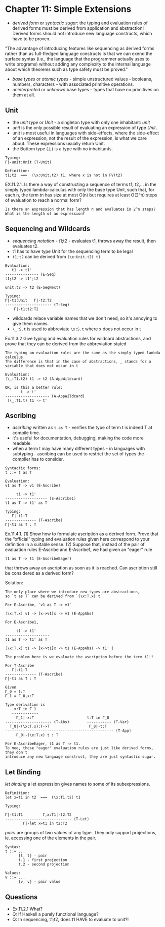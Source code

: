 # Chapter 11: Simple Extensions

- _derived form_ or _syntactic sugar_: the typing and evaluation rules of derived
forms must be derived from application and abstraction! Derived forms should not
introduce new language constructs, which have to be proven.

"The advantage of introducing features like sequencing as derived forms rather
than as full-fledged language constructs is that we can exend the surface syntax
(i.e., the language that the programmer actually uses to write programs) without
adding any complexity to the internal language about which theorems such as type
safety must be proved."

- _base types_ or _atomic types_ - simple unstructured values - booleans, numbers, characters - with associated primitive operations.
- _uninterpreted_ or _unknown_ base types - types that have no primitives on them at all.

## Unit

- the _unit type_ or _Unit_ - a singleton type with only one inhabitant: _unit_
- _unit_ is the only possible result of evaluating an expression of type _Unit_.
- unit is most useful in languages with side-effects, where the side-effect of an
expression, not the result of the expression, is what we care about. These expressions
usually return Unit.
- the Bottom type (⊥) is a type with no inhabitants.

```
Typing:
Γ|-unit:Unit (T-Unit)

Definition:
t1;t2  ===  (\x:Unit.t2) t1, where x is not in FV(t2)
```

EX.11.2.1. Is there a way of constructing a sequence of terms t1, t2,... in the simply
typed lambda-calculus with only the base type Unit, such that, for each n, the term tn has size
at most O(n) but requires at least O(2^n) steps of evaluation to reach a normal form?

```
Is there an expression that has length n and evaluates in 2^n steps?
What is the length of an expression?
```

## Sequencing and Wildcards

- _sequencing notation_ - t1;t2 - evaluates t1, throws away the result, then evaluates t2.
- t1 has to have type Unit for the sequencing term to be legal
- `t1;t2` can be derived from `(\x:Unit.t2) t1`
```
Evaluation:
   t1 -> t1'
--------------- (E-Seq)
t1;t2 -> t1';t2

unit;t2 -> t2 (E-SeqNext)

Typing:
Γ|-t1:Unit   Γ|-t2:T2
--------------------- (T-Seq)
    Γ|-t1;t2:T2
```
- wildcards relace variable names that we don't need, so it's annoying to give them names.
- `\_:S.t` is used to abbreviate `\x:S.t` where x does not occur in t

Ex.11.3.2 Give typing and evaluation rules for wildcard abstractions, and
prove that they can be derived from the abbreviation stated

```
The typing an evaluation rules are the same as the simply typed lambda calculus.
The difference is that in the case of abstractions, _ stands for a variable that does not occur in t

Evaluation:
(\_:T1.t2) t1 -> t2 (A-AppWildcard)

OR, is this a better rule:
       t -> t'
-------------------- (A-AppWildcard)
 (\_:T1.t) t1 -> t'
```

## Ascribing

- _ascribing_ written as `t as T` - verifies the type of term t is indeed T at compile time.
- it's useful for documentation, debugging, making the code more readable.
- when a term t may have many different types - in languages with subtyping - ascribing can
be used to restrict the set of types the compiler has to consider.

```
Syntactic forms:
t ::= t as T

Evaluation:
v1 as T -> v1 (E-Ascribe)

     t1 -> t1'
------------------- (E-Ascribe1)
t1 as T -> t1' as T

Typing:
   Γ|-t1:T
-------------- (T-Ascribe)
Γ|-t1 as T : T

```

Ex.11.4.1. (1) Show how to formulate ascription as a derived form.
Prove that the “official” typing and evaluation rules given here correspond to
your definition in a suitable sense. (2) Suppose that, instead of the pair of
evaluation rules E-Ascribe and E-Ascribe1, we had given an "eager" rule
```
t1 as T -> t1 (E-AscribeEager)
```
that throws away an ascription as soon as it is reached. Can ascription still
be considered as a derived form?

Solution:
```
The only place where we introduce new types are abstractions,
so `t as T` can be derived from `(\x:T.x) t`

For E-Ascribe, `v1 as T -> v1`

(\x:T.x) v1 -> [x->v1]x -> v1 (E-AppAbs)

For E-Ascribe1,

     t1 -> t1'
--------------------
t1 as T -> t1' as T

(\x:T.x) t1 -> [x->t1]x -> t1 (E-AppAbs) -> t1' (

The problem here is we evaluate the ascription before the term t1!!

For T-Ascribe
   Γ|-t1:T
-------------- (T-Ascribe)
Γ|-t1 as T : T

Given
Γ_0 = t:T
Γ_1 = Γ_0,x:T

Type derivation is
    x:T in Γ_1
   ------------
     Γ_1|-x:T                        t:T in Γ_0
--------------------- (T-Abs)        ----------- (T-Var)
  Γ_0|-(\x:T.x):T->T                  Γ_0|-t:T
------------------------------------------------- (T-App)
     Γ_0|-(\x:T.x) t : T

For E-AscribeEager, t1 as T -> t1.
To mee, these "eager" evaluation rules are just like derived forms, they don't
introduce any new language construct, they are just syntactic sugar.
```

## Let Binding

_let binding_  a let expression gives names to some of its subexpressions.

```
Definition:
let x=t1 in t2  ===  (\x:T1.t2) t1

Typing:

Γ|-t1:T1         Γ,x:T1|-t2:T2
------------------------------ (T-Let)
        Γ|-let x=t1 in t2:T2
```

_pairs_ are groups of two values of any type. They only support projections,
ie. accessing one of the elements in the pair.

```
Syntax:
t ::= ...
      {t, t} - pair
      t.1 - first projection
      t.2 - second projection

Values:
v ::= ...
      {v, v} - pair value
```

## Questions
- Ex.11.2.1 What?
- Q: If Haskell a purely functional language?
- Q: In sequencing, t1;t2, does t1 HAVE to evaluate to unit?!

